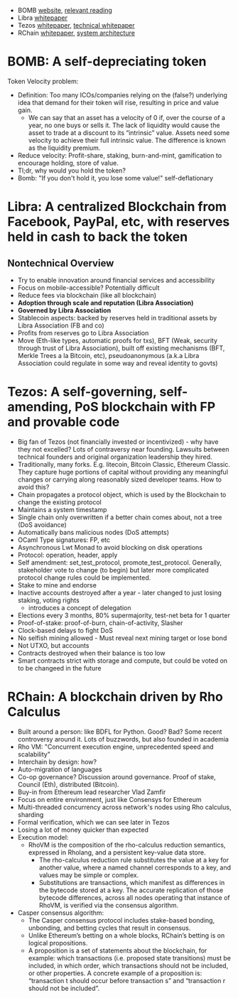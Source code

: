 * BOMB [website](https://bombtoken.com/), [relevant reading](https://www.coindesk.com/blockchain-token-velocity-problem)
* Libra [whitepaper](https://libra.org/en-US/white-paper/)	
* Tezos [whitepaper](https://tezos.com/static/white_paper-2dc8c02267a8fb86bd67a108199441bf.pdf), [technical whitepaper](https://developers.libra.org/docs/the-libra-blockchain-paper)
* RChain [whitepaper](
https://docs.google.com/gview?url=https://github.com/rchain/reference/raw/master/docs/RChainWhitepaper.pdf), [system architecture](https://architecture-docs.readthedocs.io/introduction/architecture-overview.html)

# BOMB: A self-depreciating token
Token Velocity problem: 
- Definition: Too many ICOs/companies relying on the (false?) underlying idea that demand for their token will rise, resulting in price and value gain.
	+ We can say that an asset has a velocity of 0 if, over the course of a year, no one buys or sells it. The lack of liquidity would cause the asset to trade at a discount to its “intrinsic” value. Assets need some velocity to achieve their full intrinsic value. The difference is known as the liquidity premium.
- Reduce velocity: Profit-share, staking, burn-and-mint, gamification to encourage holding, store of value.
- Tl;dr, why would you hold the token?
- Bomb: "If you don't hold it, you lose some value!" self-deflationary

# Libra: A centralized Blockchain from Facebook, PayPal, etc, with reserves held in cash to back the token
## Nontechnical Overview
- Try to enable innovation around financial services and accessibility
- Focus on mobile-accessible? Potentially difficult
- Reduce fees via blockchain (like all blockchain)
- **Adoption through scale and reputation (Libra Association)**
- **Governed by Libra Association**
- Stablecoin aspects: backed by reserves held in traditional assets by Libra Association (FB and co)
- Profits from reserves go to Libra Association
- Move (Eth-like types, automatic proofs for txs), BFT (Weak, security through trust of Libra Association), built off existing mechanisms (BFT, Merkle Trees a la Bitcoin, etc), pseudoanonymous (a.k.a Libra Association could regulate in some way and reveal identity to govts)

# Tezos: A self-governing, self-amending, PoS blockchain with FP and provable code
- Big fan of Tezos (not financially invested or incentivized) - why have they not excelled? Lots of contraversy near founding. Lawsuits between technical founders and original organization leadership they hired.
- Traditionally, many forks. E.g. litecoin, Bitcoin Classic, Ethereum Classic. They capture huge portions of capital without providing any meaningful changes or carrying along reasonably sized developer teams. How to avoid this?
- Chain propagates a protocol object, which is used by the Blockchain to change the existing protocol
- Maintains a system timestamp
- Single chain only overwritten if a better chain comes about, not a tree (DoS avoidance)
- Automatically bans malicious nodes (DoS attempts)
- OCaml Type signatures: FP, etc
- Asynchronous Lwt Monad to avoid blocking on disk operations
- Protocol: operation, header, apply
- Self amendment: set_test_protocol, promote_test_protocol. Generally, stakeholder vote to change (to begin) but later more complicated protocol change rules could be implemented.
- Stake to mine and endorse
- Inactive accounts destroyed after a year - later changed to just losing staking, voting rights
	+ introduces a concept of delegation
- Elections every 3 months, 80% supermajority, test-net beta for 1 quarter
- Proof-of-stake: proof-of-burn, chain-of-activity, Slasher
- Clock-based delays to fight DoS
- No selfish mining allowed - Must reveal next mining target or lose bond
- Not UTXO, but accounts
- Contracts destroyed when their balance is too low
- Smart contracts strict with storage and compute, but could be voted on to be changeed in the future

# RChain: A blockchain driven by Rho Calculus
- Built around a person: like BDFL for Python. Good? Bad? Some recent controversy around it. Lots of buzzwords, but also founded in academia
- Rho VM: "Concurrent execution engine, unprecedented speed and scalability"
- Interchain by design: how?
- Auto-migration of languages
- Co-op governance? Discussion around governance. Proof of stake, Council (Eth), distributed (Bitcoin).
- Buy-in from Ethereum lead researcher Vlad Zamfir
- Focus on entire environment, just like Consensys for Ethereum
- Multi-threaded concurrency across network's nodes using Rho calculus, sharding
- Formal verification, which we can see later in Tezos
- Losing a lot of money quicker than expected
- Execution model: 
  + RhoVM is the composition of the rho-calculus reduction semantics, expressed in Rholang, and a persistent key-value data store.
	+ The rho-calculus reduction rule substitutes the value at a key for another value, where a named channel corresponds to a key, and values may be simple or complex.
	+ Substitutions are transactions, which manifest as differences in the bytecode stored at a key. The accurate replication of those bytecode differences, across all nodes operating that instance of RhoVM, is verified via the consensus algorithm.
- Casper consensus algorithm: 
	+ The Casper consensus protocol includes stake-based bonding, unbonding, and betting cycles that result in consensus.
	+ Unlike Ethereum’s betting on a whole blocks, RChain’s betting is on logical propositions. 
  + A proposition is a set of statements about the blockchain, for example: which transactions (i.e. proposed state transitions) must be included, in which order, which transactions should not be included, or other properties. A concrete example of a proposition is: “transaction t should occur before transaction s” and “transaction r should not be included”. 
